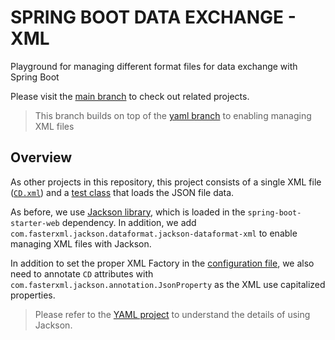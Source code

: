 # SPRING BOOT DATA EXCHANGE - XML
Playground for managing different format files for data exchange with Spring Boot

Please visit the [main branch](https://github.com/gabrielcostasilva/sb-data-exchange.git) to check out related projects.

> This branch builds on top of the [yaml branch](https://github.com/gabrielcostasilva/sb-data-exchange/tree/yaml) to enabling managing XML files

## Overview
As other projects in this repository, this project consists of a single XML file ([`CD.xml`](./src/main/resources/data/CD.xml)) and a [test class](./src/test/java/com/example/demo/DemoApplicationTests.java) that loads the JSON file data.

As before, we use [Jackson library](https://github.com/FasterXML/jackson), which is loaded in the `spring-boot-starter-web` dependency. In addition, we add `com.fasterxml.jackson.dataformat.jackson-dataformat-xml` to enable managing XML files with Jackson.

In addition to set the proper XML Factory in the [configuration file](./src/main/java/com/example/demo/WebConfig.java), we also need to annotate `CD` attributes with `com.fasterxml.jackson.annotation.JsonProperty` as the XML use capitalized properties.

> Please refer to the [YAML project](https://github.com/gabrielcostasilva/sb-data-exchange/tree/yaml) to understand the details of using Jackson.
